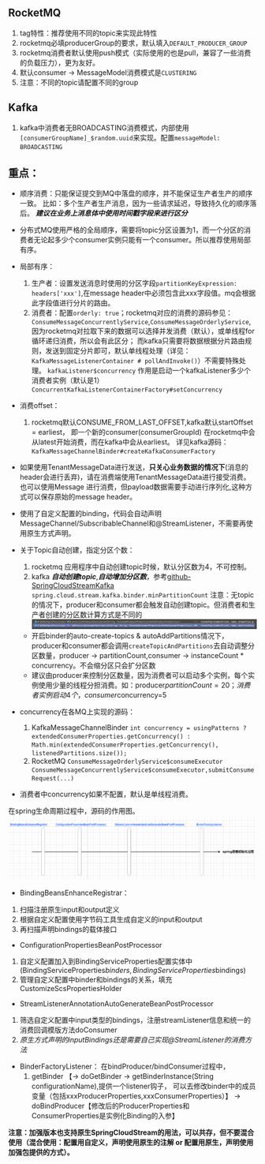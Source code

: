 ## RocketMQ

1. tag特性：推荐使用不同的topic来实现此特性
2. rocketmq必填producerGroup的要求，默认填入`DEFAULT_PRODUCER_GROUP`
3. rocketmq消费者默认使用push模式（实际使用的也是pull，兼容了一些消费的负载压力），更为友好。
4. 默认consumer -> MessageModel消费模式是`CLUSTERING`
5. 注意：不同的topic请配置不同的group

## Kafka

1. kafka中消费者无BROADCASTING消费模式，内部使用`[consumerGroupName]_$random.uuid`来实现。配置`messageModel: BROADCASTING`

## 重点：

* 顺序消费：只能保证提交到MQ中落盘的顺序，并不能保证生产者生产的顺序一致。 比如：多个生产者生产消息，因为一些请求延迟，导致持久化的顺序落后。
  **_建议在业务上消息体中使用时间戳字段来进行区分_**
* 分布式MQ使用严格的全局顺序，需要将topic分区设置为1，而一个分区的消费者无论起多少个consumer实例只能有一个consumer。所以推荐使用局部有序。
* 局部有序：
    1. 生产者：设置发送消息时使用的分区字段`partitionKeyExpression: headers['xxx']`,在message header中必须包含此xxx字段值。mq会根据此字段值进行分片的路由。
    2. 消费者：配置`orderly: true`；rocketmq对应的消费的源码参见：`ConsumeMessageConcurrentlyService`,`ConsumeMessageOrderlyService`,
       因为rocketmq对拉取下来的数据可以选择并发消费（默认），或单线程for循环递归消费，所以会有此区分；
       而kafka只需要将数据根据分片路由规则，发送到固定分片即可，默认单线程处理（详见：`KafkaMessageListenerContainer # pollAndInvoke()`）不需要特殊处理。
       `kafkaListener$concurrency`
       作用是启动一个kafkaListener多少个消费者实例（默认是1）`ConcurrentKafkaListenerContainerFactory#setConcurrency`


* 消费offset：
    1. rocketmq默认CONSUME_FROM_LAST_OFFSET,kafka默认startOffset = earliest， 即一个新的consumer(consumerGroupId)
       在rocketmq中会从latest开始消费，而在kafka中会从earliest。 详见kafka源码：`KafkaMessageChannelBinder#createKafkaConsumerFactory`

* 如果使用TenantMessageData<T>进行发送，**只关心业务数据的情况下**(消息的header会进行丢弃)，请在消费端使用TenantMessageData<T>进行接受消费。 也可以使用Message<String>
  进行消费，但payload数据需要手动进行序列化,这种方式可以保存原始的message header。

* 使用了自定义配置的binding，代码会自动声明MessageChannel/SubscribableChannel和@StreamListener，不需要再使用原生方式声明。

* 关于Topic自动创建，指定分区个数：
    1. rocketmq 应用程序中自动创建topic时候，默认分区数为4，不可控制。
    2. kafka **_自动创建topic_**,_**自动增加分区数**_，参考[github-SpringCloudStreamKafka]
       `spring.cloud.stream.kafka.binder.minPartitionCount`
       注意：无topic的情况下，producer和consumer都会触发自动创建topic。但消费者和生产者创建的分区数计算方式是不同的
[![img_2.png](img_2.png)](README.md)
  * 开启binder的auto-create-topics & autoAddPartitions情况下，producer和consumer都会调用`createTopicAndPartitions`去自动调整分区数量，producer -> partitionCount,consumer -> instanceCount * concurrency。不会缩分区只会扩分区数
  * 建议由producer来控制分区数量，因为消费者可以启动多个实例，每个实例使用少量的线程分担消费。如：producer$partitionCount=20；消费者实例启动4个，consumer$concurrency=5

* concurrency在各MQ上实现的源码：
    1. KafkaMessageChannelBinder
       `int concurrency = usingPatterns ? extendedConsumerProperties.getConcurrency()
       : Math.min(extendedConsumerProperties.getConcurrency(), listenedPartitions.size());`
    2. RocketMQ
       `ConsumeMessageOrderlyService$consumeExecutor   
       ConsumeMessageConcurrentlyService$consumeExecutor,submitConsumeRequest(...) `

* 消费者中concurrency如果不配置，默认是单线程消费。

在spring生命周期过程中，源码的作用图。
![img_1.png](img_1.png)

* BindingBeansEnhanceRegistrar：

1. 扫描注册原生input和output定义
2. 根据自定义配置使用字节码工具生成自定义的input和output
3. 再扫描声明bindings的载体接口


* ConfigurationPropertiesBeanPostProcessor

1. 自定义配置加入到BindingServiceProperties配置实体中(BindingServiceProperties$binders,BindingServiceProperties$bindings)
2. 管理自定义配置中binder和bindings的关系，填充CustomizeScsPropertiesHolder

* StreamListenerAnnotationAutoGenerateBeanPostProcessor

1. 筛选自定义配置中input类型的bindings，注册streamListener信息和统一的消费回调模版方法doConsumer
2. _原生方式声明的inputBindings还是需要自己实现@StreamListener的消费方法_


* BinderFactoryListener： 在bindProducer/bindConsumer过程中，
    1. getBinder 【-> doGetBinder -> getBinderInstance(String configurationName),提供一个listener钩子，
       可以去修改binder中的成员变量（包括xxxProducerProperties,xxxConsumerProperties）】 ->
       doBindProducer【修改后的ProducerProperties和ConsumerProperties是实例化Binding的入参】

**注意：加强版本也支持原生SpringCloudStream的用法，可以共存，但不要混合使用（混合使用：配置用自定义，声明使用原生的注解 or 配置用原生，声明使用加强包提供的方式）。**


[SpringCloudStream-kafka]: https://cloud.spring.io/spring-cloud-stream-binder-kafka/spring-cloud-stream-binder-kafka.html#_apache_kafka_binder

[github-SpringCloudStreamKafka]: https://cloud.spring.io/spring-cloud-stream-binder-kafka/spring-cloud-stream-binder-kafka.html#_apache_kafka_binder